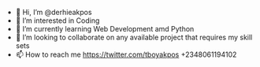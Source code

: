 - 👋 Hi, I’m @derhieakpos
- 👀 I’m interested in Coding
- 🌱 I’m currently learning Web Development amd Python
- 💞️ I’m looking to collaborate on any available project that requires my skill sets
- 📫 How to reach me https://twitter.com/tboyakpos +2348061194102 

<!---
derhieakpos/derhieakpos is a ✨ special ✨ repository because its `README.md` (this file) appears on your GitHub profile.
You can click the Preview link to take a look at your changes.
--->
